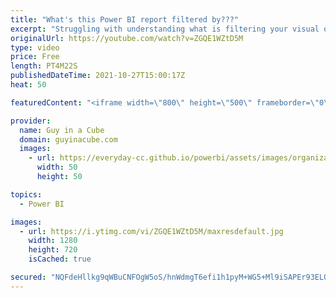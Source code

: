 ```yaml
---
title: "What's this Power BI report filtered by???"
excerpt: "Struggling with understanding what is filtering your visual or Power BI report? Patrick walks you through how you can tell what is going on.  SQLBI Filter Context: https://www.sqlbi.com/articles/displaying-filter-context-in-power-bi-tooltips/  📢 Become a member: https://guyinacu.be/membership \r \r *******************"
originalUrl: https://youtube.com/watch?v=ZGQE1WZtD5M
type: video
price: Free
length: PT4M22S
publishedDateTime: 2021-10-27T15:00:17Z
heat: 50

featuredContent: "<iframe width=\"800\" height=\"500\" frameborder=\"0\" src=\"https://www.youtube.com/embed/ZGQE1WZtD5M\" allow=\"accelerometer; autoplay; encrypted-media; gyroscope; picture-in-picture\" allowfullscreen></iframe>"

provider:
  name: Guy in a Cube
  domain: guyinacube.com
  images:
    - url: https://everyday-cc.github.io/powerbi/assets/images/organizations/guyinacube.com-50x50.jpg
      width: 50
      height: 50

topics:
  - Power BI

images:
  - url: https://i.ytimg.com/vi/ZGQE1WZtD5M/maxresdefault.jpg
    width: 1280
    height: 720
    isCached: true

secured: "NQFdeHllkg9qWBuCNFOgW5oS/hnWdmgT6efi1h1pyM+WG5+Ml9iSAPEr93ELOktF593us8P9YHFDtDuo3e6gYl29RVtVOrNfm6osAoiJNSqhHU+DStymOt6SBNflmSAmg7lhewyJkK0Fh4Fe06d543UVu1qxWv8od0hl+aaVS3FLAeQ94Xp5Y1+l6ccqE/tP/9JkAC7t7KQ0/ZW9QmpoNs+Mou76WLm92jv5G27K2/svQxq27lAFe7fpFAfNlMszsu1Q9tj1YLOQwSOsdw+7zgSMmkaEPdKVh0lSP6aC+8hG8RTMZLk1UzJ9ybVKseU4Bgq7EHTCVWqucGq3NoQBOCVYOkkBEeTkMWOhz+c/1JeP1KNV2WuCTPSz1wJ4xnK7VNOKUqDra3J99dqVvoUozV/Iiu+9RXx6LJMaTf9Bb40=;pn+Pt7EPEso8MnGkFoRJWg=="
---
```


